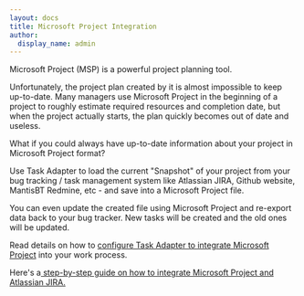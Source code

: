```yaml
---
layout: docs
title: Microsoft Project Integration
author:
  display_name: admin
---
```


<p>Microsoft Project (MSP) is a powerful project planning tool.</p>
<p>Unfortunately, the project plan created by it is almost impossible to keep up-to-date. Many managers use Microsoft Project in the beginning of a project to roughly estimate required resources and completion date, but when the project actually starts, the plan quickly becomes out of date and useless.</p>
<p>What if you could always have up-to-date information about your project in Microsoft Project format?</p>
<p>Use Task Adapter to load the current "Snapshot" of your project  from your bug tracking  / task management system like Atlassian JIRA, Github website, MantisBT Redmine, etc - and save into a Microsoft Project file.</p>
<p>You can even update the created file using Microsoft Project and re-export data back to your bug tracker. New tasks will be created and the old ones will be updated.</p>
<p>Read details on how to <a href="/user-guide/microsoft-project/">configure Task Adapter to integrate Microsoft Project</a> into your work process.</p>
<p>Here's a<a href="/user-guide/atlassian-jira/atlassian-jira-and-microsoft-project-integration-step-by-step-guide/"> step-by-step guide on how to integrate Microsoft Project and Atlassian JIRA.</a></p>
